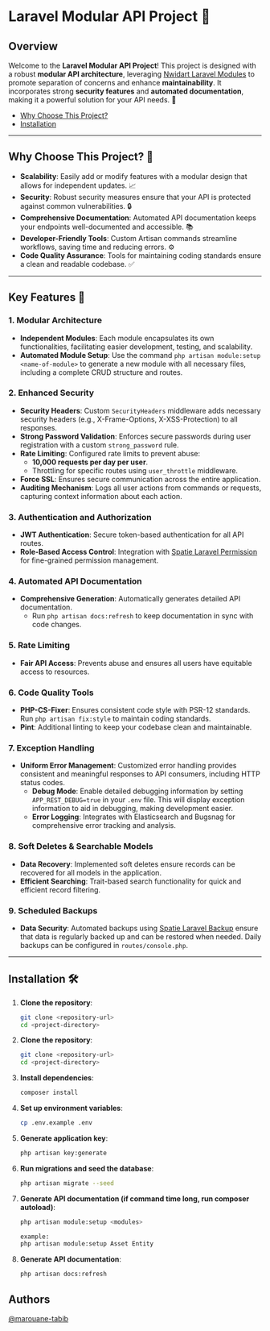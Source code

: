 # Laravel Modular API Project 🚀

## Overview

Welcome to the **Laravel Modular API Project**! This project is designed with a robust **modular API architecture**, leveraging [Nwidart Laravel Modules](https://github.com/nWidart/laravel-modules) to promote separation of concerns and enhance **maintainability**. It incorporates strong **security features** and **automated documentation**, making it a powerful solution for your API needs. 📜

- [Why Choose This Project?](#why-choose-this-project-🤔)
- [Installation](#installation-🛠️)
---

## Why Choose This Project? 🤔

- **Scalability**: Easily add or modify features with a modular design that allows for independent updates. 📈
- **Security**: Robust security measures ensure that your API is protected against common vulnerabilities. 🔒
- **Comprehensive Documentation**: Automated API documentation keeps your endpoints well-documented and accessible. 📚
- **Developer-Friendly Tools**: Custom Artisan commands streamline workflows, saving time and reducing errors. ⚙️
- **Code Quality Assurance**: Tools for maintaining coding standards ensure a clean and readable codebase. ✅

---

## Key Features 🌟

### 1. Modular Architecture
- **Independent Modules**: Each module encapsulates its own functionalities, facilitating easier development, testing, and scalability. 
- **Automated Module Setup**: Use the command `php artisan module:setup <name-of-module>` to generate a new module with all necessary files, including a complete CRUD structure and routes.

### 2. Enhanced Security 
- **Security Headers**: Custom `SecurityHeaders` middleware adds necessary security headers (e.g., X-Frame-Options, X-XSS-Protection) to all responses.
- **Strong Password Validation**: Enforces secure passwords during user registration with a custom `strong_password` rule.
- **Rate Limiting**: Configured rate limits to prevent abuse:
  - **10,000 requests per day per user**.
  - Throttling for specific routes using `user_throttle` middleware.
- **Force SSL**: Ensures secure communication across the entire application.
- **Auditing Mechanism**: Logs all user actions from commands or requests, capturing context information about each action.

### 3. Authentication and Authorization
- **JWT Authentication**: Secure token-based authentication for all API routes.
- **Role-Based Access Control**: Integration with [Spatie Laravel Permission](https://github.com/spatie/laravel-permission) for fine-grained permission management.

### 4. Automated API Documentation
- **Comprehensive Generation**: Automatically generates detailed API documentation. 
  - Run `php artisan docs:refresh` to keep documentation in sync with code changes.

### 5. Rate Limiting
- **Fair API Access**: Prevents abuse and ensures all users have equitable access to resources.

### 6. Code Quality Tools
- **PHP-CS-Fixer**: Ensures consistent code style with PSR-12 standards. Run `php artisan fix:style` to maintain coding standards.
- **Pint**: Additional linting to keep your codebase clean and maintainable.

### 7. Exception Handling
- **Uniform Error Management**: Customized error handling provides consistent and meaningful responses to API consumers, including HTTP status codes.
  - **Debug Mode**: Enable detailed debugging information by setting `APP_REST_DEBUG=true` in your `.env` file. This will display exception information to aid in debugging, making development easier.
  - **Error Logging**: Integrates with Elasticsearch and Bugsnag for comprehensive error tracking and analysis.

### 8. Soft Deletes & Searchable Models
- **Data Recovery**: Implemented soft deletes ensure records can be recovered for all models in the application.
- **Efficient Searching**: Trait-based search functionality for quick and efficient record filtering.

### 9. Scheduled Backups
- **Data Security**: Automated backups using [Spatie Laravel Backup](https://github.com/spatie/laravel-backup) ensure that data is regularly backed up and can be restored when needed. Daily backups can be configured in `routes/console.php`.

---

## Installation 🛠️

1. **Clone the repository**:
   ```bash
   git clone <repository-url>
   cd <project-directory>

1. **Clone the repository**:
   ```bash
   git clone <repository-url>
   cd <project-directory>

2. **Install dependencies**:
   ```bash
   composer install

3. **Set up environment variables**:
   ```bash
   cp .env.example .env

4. **Generate application key**:
   ```bash
   php artisan key:generate

5. **Run migrations and seed the database**:
   ```bash
   php artisan migrate --seed


8. **Generate API documentation (if command time long, run composer autoload)**:
   ```bash
   php artisan module:setup <modules>

   example:
   php artisan module:setup Asset Entity

7. **Generate API documentation**:
   ```bash
   php artisan docs:refresh

## Authors
[@marouane-tabib](https://www.github.com/marouane-tabib)
